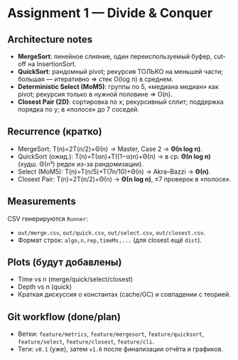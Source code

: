 ﻿# Assignment 1 — Divide & Conquer

## Architecture notes
- **MergeSort**: линейное слияние, один переиспользуемый буфер, cut-off на InsertionSort.
- **QuickSort**: рандомный pivot; рекурсия ТОЛЬКО на меньшей части; большая — итеративно ⇒ стек O(log n) в среднем.
- **Deterministic Select (MoM5)**: группы по 5, «медиана медиан» как pivot; рекурсия только в нужной половине ⇒ O(n).
- **Closest Pair (2D)**: сортировка по x; рекурсивный сплит; поддержка порядка по y; в «полосе» до 7 соседей.

## Recurrence (кратко)
- MergeSort: T(n)=2T(n/2)+Θ(n) → Master, Case 2 → **Θ(n log n)**.
- QuickSort (ожид.): T(n)=T(αn)+T((1−α)n)+Θ(n) → в ср. **Θ(n log n)** (худш. Θ(n²) редок из-за рандомизации).
- Select (MoM5): T(n)=T(n/5)+T(7n/10)+Θ(n) → Akra–Bazzi → **Θ(n)**.
- Closest Pair: T(n)=2T(n/2)+Θ(n) → **Θ(n log n)**, ≤7 проверок в «полосе».

## Measurements
CSV генерируются `Runner`:
- `out/merge.csv`, `out/quick.csv`, `out/select.csv`, `out/closest.csv`.
- Формат строк: `algo,n,rep,timeMs,...` (для closest ещё `dist`).

## Plots (будут добавлены)
- Time vs n (merge/quick/select/closest)
- Depth vs n (quick)
- Краткая дискуссия о константах (cache/GC) и совпадении с теорией.

## Git workflow (done/plan)
- Ветки: `feature/metrics`, `feature/mergesort`, `feature/quicksort`, `feature/select`, `feature/closest`, `feature/cli`.
- Теги: `v0.1` (уже), затем `v1.0` после финализации отчёта и графиков.

